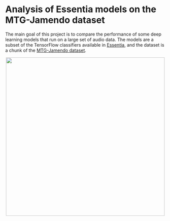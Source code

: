 # Analysis of Essentia models on the MTG-Jamendo dataset

The main goal of this project is to compare the performance of some deep learning models that run on a large set of audio data. The models are a subset of the TensorFlow classifiers available in [Essentia](https://essentia.upf.edu/), and the dataset is a chunk of the [MTG-Jamendo dataset](https://github.com/MTG/mtg-jamendo-dataset).

<p align="center"><img src="https://drive.google.com/uc?id=1AAGwgU8HD6jDBfddNNt2IMUY3fWdbBuz.png" width="500"></p>
